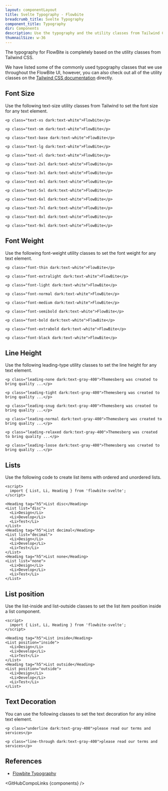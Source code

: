 ```yaml
---
layout: componentLayout
title: Svelte Typography - Flowbite
breadcrumb_title: Svelte Typography
component_title: Typography
dir: Components
description: Use the typography and the utility classes from Tailwind CSS to style text with Flowbite
thumnailSize: w-36
---
```


<script>
  import { TableProp, TableDefaultRow, CompoAttributesViewer, GitHubCompoLinks } from '../../utils'
  import { A } from '$lib';
  const components = 'A, Blockquote, DesciptionList, Heading, Hr, Img, Layout';
</script>

The typography for FlowBite is completely based on the utility classes from Tailwind CSS.

We have listed some of the commonly used typography classes that we use throughout the FlowBite UI, however, you can also check out all of the utility classes on the <a class="link" href="https://tailwindcss.com/docs/font-family">Tailwind CSS documentation</a> directly.

## Font Size

Use the following text-size utility classes from Tailwind to set the font size for any text element.

```svelte example hideResponsiveButtons
<p class="text-xs dark:text-white">Flowbite</p>

<p class="text-sm dark:text-white">FlowBite</p>

<p class="text-base dark:text-white">FlowBite</p>

<p class="text-lg dark:text-white">FlowBite</p>

<p class="text-xl dark:text-white">FlowBite</p>

<p class="text-2xl dark:text-white">FlowBite</p>

<p class="text-3xl dark:text-white">FlowBite</p>

<p class="text-4xl dark:text-white">FlowBite</p>

<p class="text-5xl dark:text-white">FlowBite</p>

<p class="text-6xl dark:text-white">FlowBite</p>

<p class="text-7xl dark:text-white">FlowBite</p>

<p class="text-8xl dark:text-white">FlowBite</p>

<p class="text-9xl dark:text-white">FlowBite</p>
```

## Font Weight

Use the following font-weight utility classes to set the font weight for any text element.

```svelte example hideResponsiveButtons
<p class="font-thin dark:text-white">FlowBite</p>

<p class="font-extralight dark:text-white">FlowBite</p>

<p class="font-light dark:text-white">FlowBite</p>

<p class="font-normal dark:text-white">FlowBite</p>

<p class="font-medium dark:text-white">FlowBite</p>

<p class="font-semibold dark:text-white">FlowBite</p>

<p class="font-bold dark:text-white">FlowBite</p>

<p class="font-extrabold dark:text-white">FlowBite</p>

<p class="font-black dark:text-white">FlowBite</p>
```

## Line Height

Use the following leading-type utility classes to set the line height for any text element.

```svelte example hideResponsiveButtons
<p class="leading-none dark:text-gray-400">Themesberg was created to bring quality ...</p>

<p class="leading-tight dark:text-gray-400">Themesberg was created to bring quality ...</p>

<p class="leading-snug dark:text-gray-400">Themesberg was created to bring quality ...</p>

<p class="leading-normal dark:text-gray-400">Themesberg was created to bring quality ...</p>

<p class="leading-relaxed dark:text-gray-400">Themesberg was created to bring quality ...</p>

<p class="leading-loose dark:text-gray-400">Themesberg was created to bring quality ...</p>
```

## Lists

Use the following code to create list items with ordered and unordered lists.

```svelte example hideResponsiveButtons
<script>
  import { List, Li, Heading } from 'flowbite-svelte';
</script>

<Heading tag="h5">List disc</Heading>
<List list="disc">
  <Li>Design</Li>
  <Li>Develop</Li>
  <Li>Test</Li>
</List>
<Heading tag="h5">List decimal</Heading>
<List list="decimal">
  <Li>Design</Li>
  <Li>Develop</Li>
  <Li>Test</Li>
</List>
<Heading tag="h5">List none</Heading>
<List list="none">
  <Li>Design</Li>
  <Li>Develop</Li>
  <Li>Test</Li>
</List>
```

## List position

Use the list-inside and list-outside classes to set the list item position inside a list component.

```svelte example hideResponsiveButtons
<script>
  import { List, Li, Heading } from 'flowbite-svelte';
</script>

<Heading tag="h5">List inside</Heading>
<List position="inside">
  <Li>Design</Li>
  <Li>Develop</Li>
  <Li>Test</Li>
</List>
<Heading tag="h5">List outside</Heading>
<List position="outside">
  <Li>Design</Li>
  <Li>Develop</Li>
  <Li>Test</Li>
</List>
```

## Text Decoration

You can use the following classes to set the text decoration for any inline text element.

```svelte example hideResponsiveButtons
<p class="underline dark:text-gray-400">please read our terms and services</p>

<p class="line-through dark:text-gray-400">please read our terms and services</p>
```

## References

- [Flowbite Typography](https://flowbite.com/docs/components/typography/)

<GitHubCompoLinks {components} />